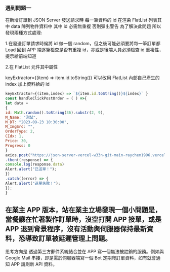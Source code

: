 ### 遇到問題一

在新增訂單到 JSON Server 發送請求時 每一筆資料的 id 在渲染 FlatList 列表其中 data 陣列物件資料中 其中 id 必需無重複 否則彈出警告 為了解決此問題 所以發現兩種方式處理:

1.在發送訂單請求時候將 id 做一個 random，但之後可能必須要將每一筆訂單都 Load 回到 APP 端逐筆檢查是否有重複 id，亦或是後端人員必須檢查 id 重複性，提示給前端知道

2.在 FlatList 元件其中屬性

keyExtractor={(item) => item.id.toString()}
可以改用 FlatList 內部自己產生的 index 加上資料給的 id

```jsx
keyExtractor={(item,index) => `${item.id.toString()}${index}` }
const handleClickPostOrder = ( ) =>{
let data =
{
id: Math.random().toString(36).substr(2, 9),
M_Name: "測試",
M_DT: "2023-09-23 10:30:00",
M_ImgSrc: "",
OrderType: 2,
CIdx: 1,
Price: 30,
Progress: 0
}
axios.post("https://json-server-vercel-w33n-git-main-raychen1996.vercel.app/Orders",data)
.then((response) => {
console.log(response.data)
Alert.alert("已送單！");
})
.catch((error) => {
Alert.alert("送單失敗！");
});
}
```

## 在業主 APP 版本，站在業主立場發現一個小問題是，當餐廳在忙著製作訂單時，沒空打開 APP 接單，或是 APP 退到背景程序，沒有活動與伺服器保持最新資料，恐導致訂單被延遲管理上問題。

思考方向是
透過第三方郵件系統結合並在 APP 寫一個無法被註銷的服務。例如與 Google Mail 串接，即是需於伺服器端寫一個 Bot 定期爬訂單資料，如有就會通知 APP 請刷新 API 資料。
